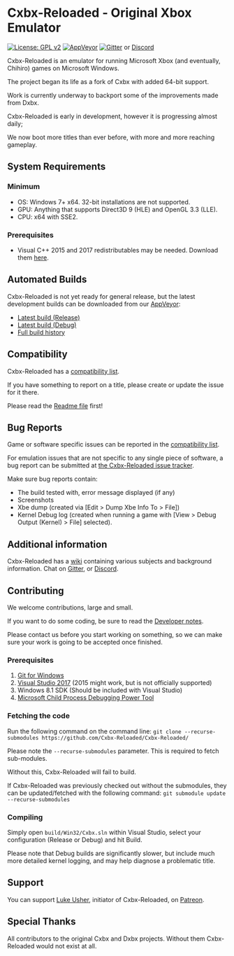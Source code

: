 # Cxbx-Reloaded - Original Xbox Emulator 
[![License: GPL v2](https://img.shields.io/badge/License-GPL%20v2-blue.svg)](https://img.shields.io/badge/License-GPL%20v2-blue.svg)
[![AppVeyor](https://ci.appveyor.com/api/projects/status/iao43irxl3umbp33?svg=true)](https://ci.appveyor.com/project/SoullessSentinel/cxbx-reloaded)
[![Gitter](https://badges.gitter.im/gitterHQ/gitter.svg)](https://gitter.im/Cxbx-Reloaded/Lobby)
or [Discord](https://discord.gg/26Xjx23)

Cxbx-Reloaded is an emulator for running Microsoft Xbox (and eventually, Chihiro) games on Microsoft Windows.

The project began its life as a fork of Cxbx with added 64-bit support.

Work is currently underway to backport some of the improvements made from Dxbx.

Cxbx-Reloaded is early in development, however it is progressing almost daily;

We now boot more titles than ever before, with more and more reaching gameplay.

## System Requirements
### Minimum
  * OS: Windows 7+ x64. 32-bit installations are not supported.
  * GPU: Anything that supports Direct3D 9 (HLE) and OpenGL 3.3 (LLE).
  * CPU: x64 with SSE2.
### Prerequisites
  * Visual C++ 2015 and 2017 redistributables may be needed. Download them [here](https://support.microsoft.com/en-gb/help/2977003/the-latest-supported-visual-c-downloads).
  
## Automated Builds
Cxbx-Reloaded is not yet ready for general release, but the latest development builds can be downloaded from our [AppVeyor](https://ci.appveyor.com/project/SoullessSentinel/cxbx-reloaded/branch/master):

* [Latest build (Release)](https://ci.appveyor.com/api/projects/SoullessSentinel/cxbx-reloaded/artifacts/export/Release.zip?branch=master&job=Configuration:%20Release&pr=false)
* [Latest build (Debug)](https://ci.appveyor.com/api/projects/SoullessSentinel/cxbx-reloaded/artifacts/export/Debug.zip?branch=master&job=Configuration:%20Debug&pr=false)
* [Full build history](https://ci.appveyor.com/project/SoullessSentinel/cxbx-reloaded/history)

## Compatibility
Cxbx-Reloaded has a [compatibility list](https://github.com/Cxbx-Reloaded/game-compatibility/issues).

If you have something to report on a title, please create or update the issue for it there.

Please read the [Readme file](https://github.com/Cxbx-Reloaded/game-compatibility/blob/master/README.md) first!

## Bug Reports
Game or software specific issues can be reported in the [compatibility list](https://github.com/Cxbx-Reloaded/game-compatibility/issues).

For emulation issues that are not specific to any single piece of software, a bug report can be submitted at [the Cxbx-Reloaded issue tracker](https://github.com/Cxbx-Reloaded/Cxbx-Reloaded/issues).

Make sure bug reports contain:
* The build tested with, error message displayed (if any)
* Screenshots 
* Xbe dump (created via [Edit > Dump Xbe Info To > File])
* Kernel Debug log (created when running a game with [View > Debug Output (Kernel) > File] selected).

## Additional information
Cxbx-Reloaded has a [wiki](https://github.com/Cxbx-Reloaded/Cxbx-Reloaded/wiki) containing various subjects and background information.
Chat on [Gitter](https://gitter.im/Cxbx-Reloaded/Lobby), or [Discord](https://discord.gg/26Xjx23).

## Contributing
We welcome contributions, large and small.

If you want to do some coding, be sure to read the [Developer notes](https://github.com/Cxbx-Reloaded/Cxbx-Reloaded/wiki/Developer-notes).

Please contact us before you start working on something, so we can make sure your work is going to be accepted once finished.

### Prerequisites 
1. [Git for Windows](https://git-scm.com/)
2. [Visual Studio 2017](https://www.visualstudio.com/downloads/) (2015 might work, but is not officially supported)
3. Windows 8.1 SDK (Should be included with Visual Studio)
4. [Microsoft Child Process Debugging Power Tool](https://marketplace.visualstudio.com/items?itemName=GreggMiskelly.MicrosoftChildProcessDebuggingPowerTool)

### Fetching the code
Run the following command on the command line:
`git clone --recurse-submodules https://github.com/Cxbx-Reloaded/Cxbx-Reloaded/`

Please note the `--recurse-submodules` parameter. This is required to fetch sub-modules.

Without this, Cxbx-Reloaded will fail to build.

If Cxbx-Reloaded was previously checked out without the submodules, they can be updated/fetched with the following command:
`git submodule update --recurse-submodules`

### Compiling
Simply open `build/Win32/Cxbx.sln` within Visual Studio, select your configuration (Release or Debug) and hit Build.

Please note that Debug builds are significantly slower, but include much more detailed kernel logging, and may help diagnose a problematic title.

## Support
You can support [Luke Usher](https://github.com/LukeUsher), initiator of Cxbx-Reloaded, on [Patreon](https://www.patreon.com/LukeUsher).

## Special Thanks
All contributors to the original Cxbx and Dxbx projects. Without them Cxbx-Reloaded would not exist at all.
